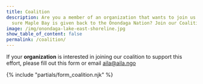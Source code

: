 ```yaml
---
title: Coalition
description: Are you a member of an organization that wants to join us in making
  sure Maple Bay is given back to the Onondaga Nation? Join our Coalition below!
image: /img/onondaga-lake-east-shoreline.jpg
show_table_of_content: false
permalink: /coalition/
---
```

If your **organization** is interested in joining our coalition to support this effort, please fill out this form or email [aila@aila.ngo](mailto:aila@aila.ngo)

{% include "partials/form_coalition.njk" %}
